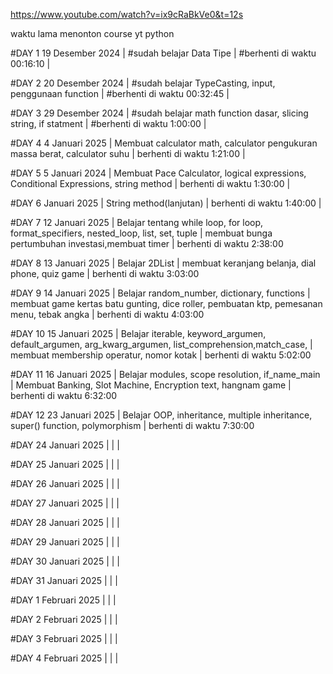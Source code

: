 https://www.youtube.com/watch?v=ix9cRaBkVe0&t=12s

waktu lama menonton course yt python

#DAY 1 19 Desember 2024
| #sudah belajar Data Tipe 
| #berhenti di waktu 00:16:10
|
 
#DAY 2 20 Desember 2024
| #sudah belajar TypeCasting, input, penggunaan function 
| #berhenti  di waktu 00:32:45
|
 
#DAY 3 29 Desember 2024
| #sudah belajar math function dasar, slicing string, if statment
| #berhenti di waktu 1:00:00
|
 
#DAY 4  4 Januari 2025
| Membuat calculator math, calculator pengukuran massa berat, calculator suhu
| berhenti di waktu 1:21:00
|
 
#DAY 5 5 Januari 2024
| Membuat Pace Calculator, logical expressions, Conditional Expressions, string method
| berhenti di waktu 1:30:00
|
 
#DAY 6 Januari 2025
| String method(lanjutan)
| berhenti di waktu 1:40:00
|
 
#DAY 7 12 Januari 2025
| Belajar tentang while loop, for loop, format_specifiers, nested_loop, list, set, tuple
| membuat bunga pertumbuhan investasi,membuat timer
| berhenti di waktu 2:38:00

#DAY 8 13 Januari 2025
| Belajar 2DList 
| membuat keranjang belanja, dial phone, quiz game
| berhenti di waktu 3:03:00

#DAY 9 14 Januari 2025
| Belajar random_number, dictionary, functions 
| membuat game kertas batu gunting, dice roller, pembuatan ktp, pemesanan menu, tebak angka
| berhenti di waktu 4:03:00

#DAY 10 15 Januari 2025
| Belajar iterable, keyword_argumen, default_argumen, arg_kwarg_argumen, list_comprehension,match_case,
| membuat membership operatur, nomor kotak
| berhenti di waktu 5:02:00

#DAY 11 16 Januari 2025
| Belajar modules, scope resolution, if_name_main
| Membuat Banking, Slot Machine, Encryption text, hangnam game
| berhenti di waktu 6:32:00


#DAY 12 23 Januari 2025
| Belajar OOP, inheritance, multiple inheritance, super() function, polymorphism
| berhenti di waktu 7:30:00


#DAY  24 Januari 2025
| 
|
|

#DAY  25 Januari 2025
| 
|
|

#DAY  26 Januari 2025
| 
|
|

#DAY  27 Januari 2025
| 
|
|

#DAY  28 Januari 2025
| 
|
|

#DAY  29 Januari 2025
| 
|
|

#DAY  30 Januari 2025
| 
|
|

#DAY  31 Januari 2025
| 
|
|

#DAY  1 Februari 2025
| 
|
|

#DAY  2 Februari 2025
| 
|
|

#DAY  3 Februari 2025
| 
|
|

#DAY  4 Februari 2025
| 
|
|

